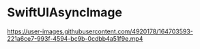 # SwiftUIAsyncImage




https://user-images.githubusercontent.com/4920178/164703593-221a6ce7-993f-4594-bc9b-0cdbb4a51f9e.mp4

